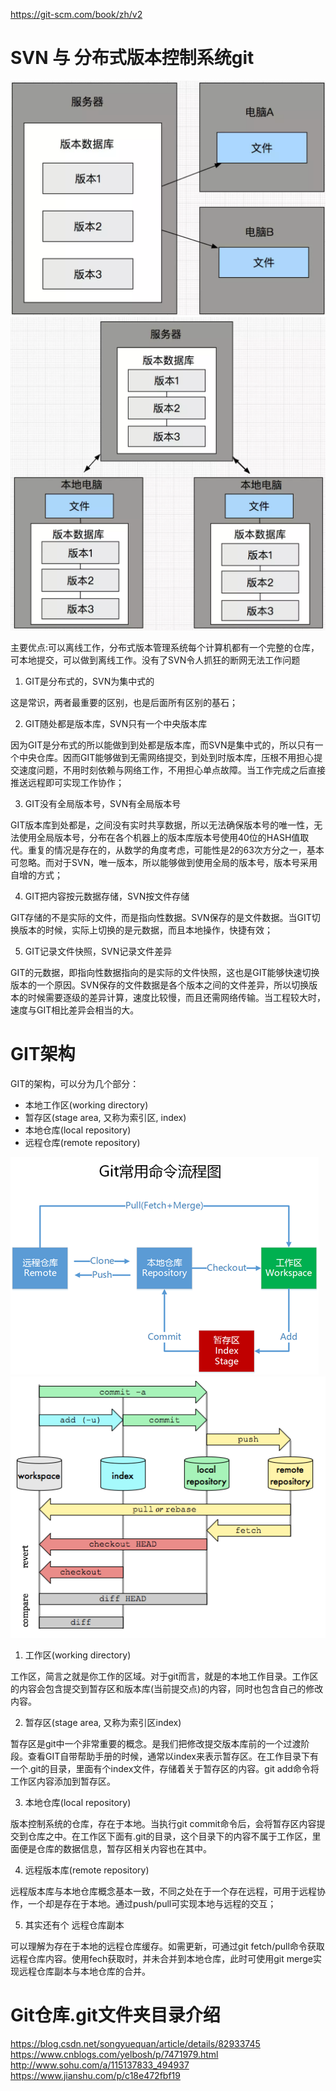 https://git-scm.com/book/zh/v2
# SVN 与 分布式版本控制系统git
![](../img/git/svn_1.webp) 
![](../img/git/git_1.webp) 

主要优点:可以离线工作，分布式版本管理系统每个计算机都有一个完整的仓库，可本地提交，可以做到离线工作。没有了SVN令人抓狂的断网无法工作问题

1. GIT是分布式的，SVN为集中式的

这是常识，两者最重要的区别，也是后面所有区别的基石；

2. GIT随处都是版本库，SVN只有一个中央版本库

因为GIT是分布式的所以能做到到处都是版本库，而SVN是集中式的，所以只有一个中央仓库。因而GIT能够做到无需网络提交，到处到时版本库，压根不用担心提交速度问题，不用时刻依赖与网络工作，不用担心单点故障。当工作完成之后直接推送远程即可实现工作协作；

3. GIT没有全局版本号，SVN有全局版本号

GIT版本库到处都是，之间没有实时共享数据，所以无法确保版本号的唯一性，无法使用全局版本号，分布在各个机器上的版本库版本号使用40位的HASH值取代。重复的情况是存在的，从数学的角度考虑，可能性是2的63次方分之一，基本可忽略。而对于SVN，唯一版本，所以能够做到使用全局的版本号，版本号采用自增的方式；

4. GIT把内容按元数据存储，SVN按文件存储

GIT存储的不是实际的文件，而是指向性数据。SVN保存的是文件数据。当GIT切换版本的时候，实际上切换的是元数据，而且本地操作，快捷有效；

5. GIT记录文件快照，SVN记录文件差异

GIT的元数据，即指向性数据指向的是实际的文件快照，这也是GIT能够快速切换版本的一个原因。SVN保存的文件数据是各个版本之间的文件差异，所以切换版本的时候需要逐级的差异计算，速度比较慢，而且还需网络传输。当工程较大时，速度与GIT相比差异会相当的大。


# GIT架构
GIT的架构，可以分为几个部分：

- 本地工作区(working directory)
- 暂存区(stage area, 又称为索引区, index)
- 本地仓库(local repository)
- 远程仓库(remote repository)

![](../img/git/git_1.png) 
![](../img/git/git_2.png)

1. 工作区(working directory)

工作区，简言之就是你工作的区域。对于git而言，就是的本地工作目录。工作区的内容会包含提交到暂存区和版本库(当前提交点)的内容，同时也包含自己的修改内容。

2. 暂存区(stage area, 又称为索引区index)

暂存区是git中一个非常重要的概念。是我们把修改提交版本库前的一个过渡阶段。查看GIT自带帮助手册的时候，通常以index来表示暂存区。在工作目录下有一个.git的目录，里面有个index文件，存储着关于暂存区的内容。git add命令将工作区内容添加到暂存区。

3. 本地仓库(local repository)

版本控制系统的仓库，存在于本地。当执行git commit命令后，会将暂存区内容提交到仓库之中。在工作区下面有.git的目录，这个目录下的内容不属于工作区，里面便是仓库的数据信息，暂存区相关内容也在其中。

4. 远程版本库(remote repository)

远程版本库与本地仓库概念基本一致，不同之处在于一个存在远程，可用于远程协作，一个却是存在于本地。通过push/pull可实现本地与远程的交互；

5. 其实还有个 远程仓库副本

可以理解为存在于本地的远程仓库缓存。如需更新，可通过git fetch/pull命令获取远程仓库内容。使用fech获取时，并未合并到本地仓库，此时可使用git merge实现远程仓库副本与本地仓库的合并。

# Git仓库.git文件夹目录介绍
https://blog.csdn.net/songyuequan/article/details/82933745
https://www.cnblogs.com/yelbosh/p/7471979.html
http://www.sohu.com/a/115137833_494937
https://www.jianshu.com/p/c18e472fbf19